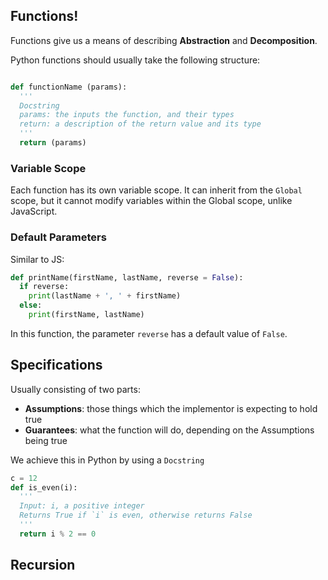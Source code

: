 ## Functions!

Functions give us a means of describing **Abstraction** and **Decomposition**.

Python functions should usually take the following structure:

```python

def functionName (params):
  '''
  Docstring
  params: the inputs the function, and their types
  return: a description of the return value and its type
  '''
  return (params)

```


### Variable Scope

Each function has its own variable scope. It can inherit from the `Global` scope, but
it cannot modify variables within the Global scope, unlike JavaScript.

### Default Parameters

Similar to JS:

```python
def printName(firstName, lastName, reverse = False):
  if reverse:
    print(lastName + ', ' + firstName)
  else:
    print(firstName, lastName)
```

In this function, the parameter `reverse` has a default value of `False`.

## Specifications

Usually consisting of two parts:

- **Assumptions**: those things which the implementor is expecting to hold true
- **Guarantees**: what the function will do, depending on the Assumptions being true

We achieve this in Python by using a `Docstring`

```python
c = 12
def is_even(i):
  '''
  Input: i, a positive integer
  Returns True if `i` is even, otherwise returns False
  '''
  return i % 2 == 0
```

## Recursion
